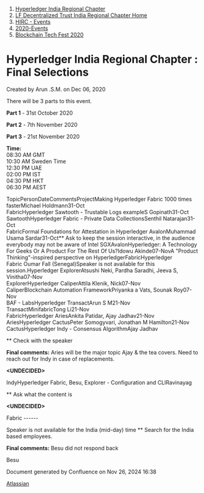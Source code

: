 1. [Hyperledger India Regional Chapter](index.html)
2. [LF Decentralized Trust India Regional Chapter Home](LF-Decentralized-Trust-India-Regional-Chapter-Home_19169282.html)
3. [HIRC - Events](HIRC---Events_19169346.html)
4. [2020-Events](2020-Events_19169348.html)
5. [Blockchain Tech Fest 2020](Blockchain-Tech-Fest-2020_19169515.html)

# Hyperledger India Regional Chapter : Final Selections

Created by Arun .S.M. on Dec 06, 2020

There will be 3 parts to this event.

**Part 1** - 31st October 2020

**Part 2** - 7th November 2020

**Part 3** - 21st November 2020

**Time:**  
08:30 AM GMT  
10:30 AM Sweden Time  
12:30 PM UAE  
02:00 PM IST  
04:30 PM HKT  
06:30 PM AEST

TopicPersonDateCommentsProjectMaking Hyperledger Fabric 1000 times fasterMichael Holdmann31-Oct  
FabricHyperledger Sawtooth - Trustable Logs exampleS Gopinath31-Oct  
SawtoothHyperledger Fabric - Private Data CollectionsSenthil Natarajan31-Oct  
FabricFormal Foundations for Attestation in Hyperledger AvalonMuhammad Usama Sardar31-Oct\** Ask to keep the session interactive, in the audience everybody may not be aware of Intel SGXAvalonHyperledger: A Technology For Geeks Or A Product For The Rest Of Us?Idowu Akinde07-NovA "Product Thinking"-inspired perspective on HyperledgerFabricHyperledger Fabric Oumar Fall (Senegal)Speaker is not available for this session.Hyperledger ExplorerAtsushi Neki, Pardha Saradhi, Jeeva S, Vinitha07-Nov  
ExplorerHyperledger CaliperAttila Klenik, Nick07-Nov  
CaliperBlockchain Automation FrameworkPriyanka a Vats, Sounak Roy07-Nov  
BAF - LabsHyperledger TransactArun S M21-Nov  
TransactMinifabricTong Li21-Nov  
FabricHyperledger AriesAnkita Patidar, Ajay Jadhav21-Nov  
AriesHyperledger CactusPeter Somogyvari, Jonathan M Hamilton21-Nov  
CactusHyperledger Indy - Consensus AlgorithmAjay Jadhav

\** Check with the speaker

**Final comments:** Aries will be the major topic Ajay &amp; the tea covers. Need to reach out for Indy in case of replacements.

**&lt;UNDECIDED&gt;**

IndyHyperledger Fabric, Besu, Explorer - Configuration and CLIRavinayag

\** Ask what the content is

**&lt;UNDECIDED&gt;**

Fabric ------ 

Speaker is not available for the India (mid-day) time \** Search for the India based employees.

**Final comments:** Besu did not respond back

Besu

Document generated by Confluence on Nov 26, 2024 16:38

[Atlassian](http://www.atlassian.com/)
